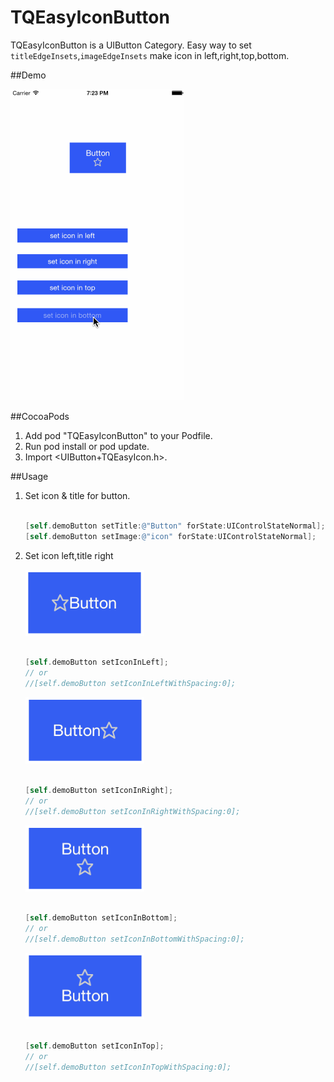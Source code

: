 # TQEasyIconButton

TQEasyIconButton is a UIButton Category. Easy way to set `titleEdgeInsets`,`imageEdgeInsets` make icon in left,right,top,bottom.

##Demo

![image](img/demo.gif)

##CocoaPods
1. Add pod "TQEasyIconButton" to your Podfile.
2. Run pod install or pod update.
3. Import <UIButton+TQEasyIcon.h>.

##Usage

1. Set icon & title for button.

	```objective-c

	[self.demoButton setTitle:@"Button" forState:UIControlStateNormal];
	[self.demoButton setImage:@"icon" forState:UIControlStateNormal];

	```

2. Set icon left,title right

	![image](img/left.png) 


	```objective-c

	[self.demoButton setIconInLeft];
	// or
	//[self.demoButton setIconInLeftWithSpacing:0];

	```

	![image](img/right.png)

	```objective-c

	[self.demoButton setIconInRight];
	// or
	//[self.demoButton setIconInRightWithSpacing:0];

	```

	![image](img/bottom.png)

	```objective-c

	[self.demoButton setIconInBottom];
	// or
	//[self.demoButton setIconInBottomWithSpacing:0];
	
	```

	![image](img/top.png)

	```objective-c
	
	[self.demoButton setIconInTop];
	// or
	//[self.demoButton setIconInTopWithSpacing:0];

	```



  


